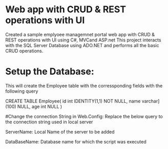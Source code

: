 # Web app with CRUD & REST operations with UI 
Created a sample emplyoee managemnet portal web app with CRUD & REST operations with UI using C#, MVCand ASP.net
This project interacts with the SQL Server Database using ADO.NET and performs all the basic CRUD operations. 


# Setup the Database:
This will create the Employee table with the corressponding fields with the following query

CREATE TABLE Employee(
	id int IDENTITY(1,1) NOT NULL,
	name varchar](100) NULL,
	age int NULL
)

#Change the connection String in Web.Config:
Replace the below query to the connection string used in local server

<add name="EmpConnection" connectionString="Data Source=ServerName;Initial Catalog=DataBaseName;Integrated Security=True"
     providerName="System.Data.SqlClient" />
     
ServerName: Local Name of the server to be added

DataBaseName: Database name for which the script was executed

